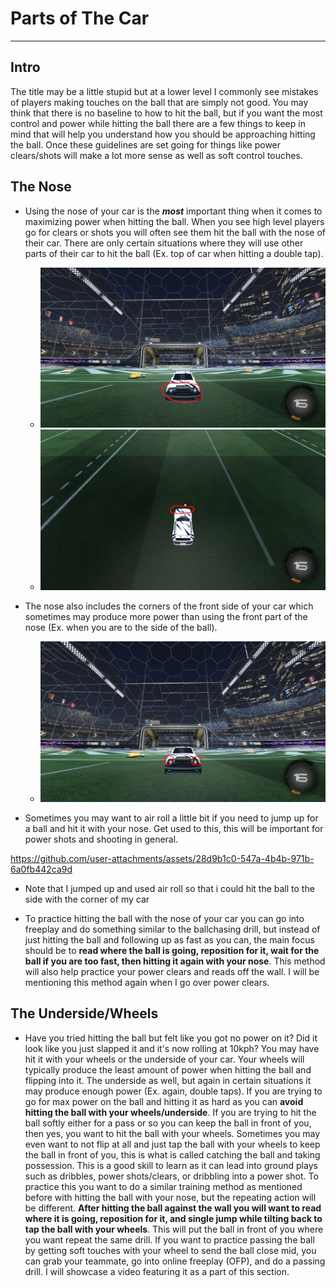 # Parts of The Car
---
## Intro

The title may be a little stupid but at a lower level I commonly see mistakes of players making touches on the ball that are simply not good. You may think that there is no baseline to how to hit the ball, but if you want the most control and power while hitting the ball there are a few things to keep in mind that will help you understand how you should be approaching hitting the ball. Once these guidelines are set going for things like power clears/shots will make a lot more sense as well as soft control touches.

## The Nose


- Using the nose of your car is the ***most*** important thing when it comes to maximizing power when hitting the ball. When you see high level players go for clears or shots you will often see them hit the ball with the nose of their car. There are only certain situations where they will use other parts of their car to hit the ball (Ex. top of car when hitting a double tap).
    - ![Image](media/noseOfCar.png)
    - ![Image](media/noseOfCar2.png)

- The nose also includes the corners of the front side of your car which sometimes may produce more power than using the front part of the nose (Ex. when you are to the side of the ball).
    - ![Image](media/noseOfCar3.png)

- Sometimes you may want to air roll a little bit if you need to jump up for a ball and hit it with your nose. Get used to this, this will be important for power shots and shooting in general.

https://github.com/user-attachments/assets/28d9b1c0-547a-4b4b-971b-6a0fb442ca9d

- Note that I jumped up and used air roll so that i could hit the ball to the side with the corner of my car

- To practice hitting the ball with the nose of your car you can go into freeplay and do something similar to the ballchasing drill, but instead of just hitting the ball and following up as fast as you can, the main focus should be to **read where the ball is going, reposition for it, wait for the ball if you are too fast, then hitting it again with your nose**. This method will also help practice your power clears and reads off the wall. I will be mentioning this method again when I go over power clears.

## The Underside/Wheels

- Have you tried hitting the ball but felt like you got no power on it? Did it look like you just slapped it and it's now rolling at 10kph? You may have hit it with your wheels or the underside of your car. Your wheels will typically produce the least amount of power when hitting the ball and flipping into it. The underside as well, but again in certain situations it may produce enough power (Ex. again, double taps). If you are trying to go for max power on the ball and hitting it as hard as you can **avoid hitting the ball with your wheels/underside**. If you are trying to hit the ball softly either for a pass or so you can keep the ball in front of you, then yes, you want to hit the ball with your wheels. Sometimes you may even want to not flip at all and just tap the ball with your wheels to keep the ball in front of you, this is what is called catching the ball and taking possession. This is a good skill to learn as it can lead into ground plays such as dribbles, power shots/clears, or dribbling into a power shot. To practice this you want to do a similar training method as mentioned before with hitting the ball with your nose, but the repeating action will be different. **After hitting the ball against the wall you will want to read where it is going, reposition for it, and single jump while tilting back to tap the ball with your wheels**. This will put the ball in front of you where you want repeat the same drill. If you want to practice passing the ball by getting soft touches with your wheel to send the ball close mid, you can grab your teammate, go into online freeplay (OFP), and do a passing drill. I will showcase a video featuring it as a part of this section.

